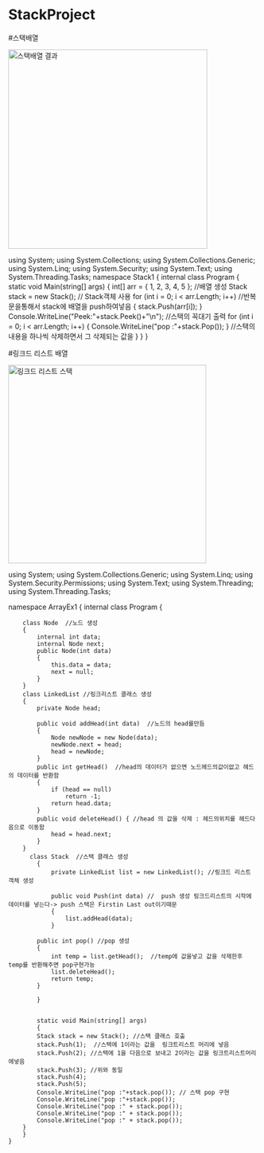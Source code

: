 # StackProject


#스택배열 

<img width="400" alt="스택배열 결과" src="https://user-images.githubusercontent.com/48702154/227792483-badd8051-bcc8-484d-b45f-25c3dbccbc5a.png">

using System;
using System.Collections;
using System.Collections.Generic;
using System.Linq;
using System.Security;
using System.Text;
using System.Threading.Tasks;
namespace Stack1
{
    internal class Program
    {
        static void Main(string[] args)
        {
            int[] arr = { 1, 2, 3, 4, 5 }; //배열 생성
            Stack stack = new Stack();      // Stack객체 사용
            for (int i = 0; i < arr.Length; i++) //반복문을통해서 stack에 배열을 push하여넣음
            {
                stack.Push(arr[i]);
            }
            Console.WriteLine("Peek:"+stack.Peek()+"\n"); //스택의 꼭대기 출력
            for (int i = 0; i < arr.Length; i++) 
            { Console.WriteLine("pop :"+stack.Pop()); } //스택의 내용을 하나씩 삭제하면서 그 삭제되는 값을 
    }
    }
}



#링크드 리스트 배열

<img width="398" alt="링크드 리스트 스택" src="https://user-images.githubusercontent.com/48702154/227792435-1bee519c-af6f-4440-ac60-fc2d87042d39.png">

using System;
using System.Collections.Generic;
using System.Linq;
using System.Security.Permissions;
using System.Text;
using System.Threading;
using System.Threading.Tasks;

namespace ArrayEx1
{
    internal class Program
    {

        class Node  //노드 생성
        {
            internal int data;
            internal Node next;
            public Node(int data)
            {
                this.data = data;
                next = null;
            }
        }
        class LinkedList //링크리스트 클래스 생성
        {
            private Node head;

            public void addHead(int data)  //노드의 head를만듬
            {
                Node newNode = new Node(data);
                newNode.next = head;
                head = newNode;
            }
            public int getHead()  //head의 데이터가 없으면 노드헤드의값이없고 헤드의 데이터를 반환함
            {
                if (head == null)
                    return -1;
                return head.data;
            }
            public void deleteHead() { //head 의 값을 삭제 : 헤드의위치를 헤드다음으로 이동함
                head = head.next;
            }
        }
          class Stack  //스택 클래스 생성
            {
                private LinkedList list = new LinkedList(); //링크드 리스트 객체 생성

                public void Push(int data) //  push 생성 링크드리스트의 시작에 데이터를 넣는다-> push 스택은 Firstin Last out이기때문
                {
                    list.addHead(data);
                }

            public int pop() //pop 생성
            {
                int temp = list.getHead();  //temp에 값을넣고 값을 삭제한후 temp를 반환해주면 pop구현가능
                list.deleteHead();
                return temp;
            }

            }
        

            static void Main(string[] args)
            {
            Stack stack = new Stack(); //스택 클래스 호출
            stack.Push(1);  //스택에 1이라는 값을  링크트리스트 머리에 넣음
            stack.Push(2); //스택에 1을 다음으로 보내고 2이라는 값을 링크트리스트머리에넣음
            stack.Push(3); //위와 동일
            stack.Push(4);
            stack.Push(5);
            Console.WriteLine("pop :"+stack.pop()); // 스택 pop 구현 
            Console.WriteLine("pop :"+stack.pop());
            Console.WriteLine("pop :" + stack.pop());
            Console.WriteLine("pop :" + stack.pop());
            Console.WriteLine("pop :" + stack.pop());
        }
        }
    }

